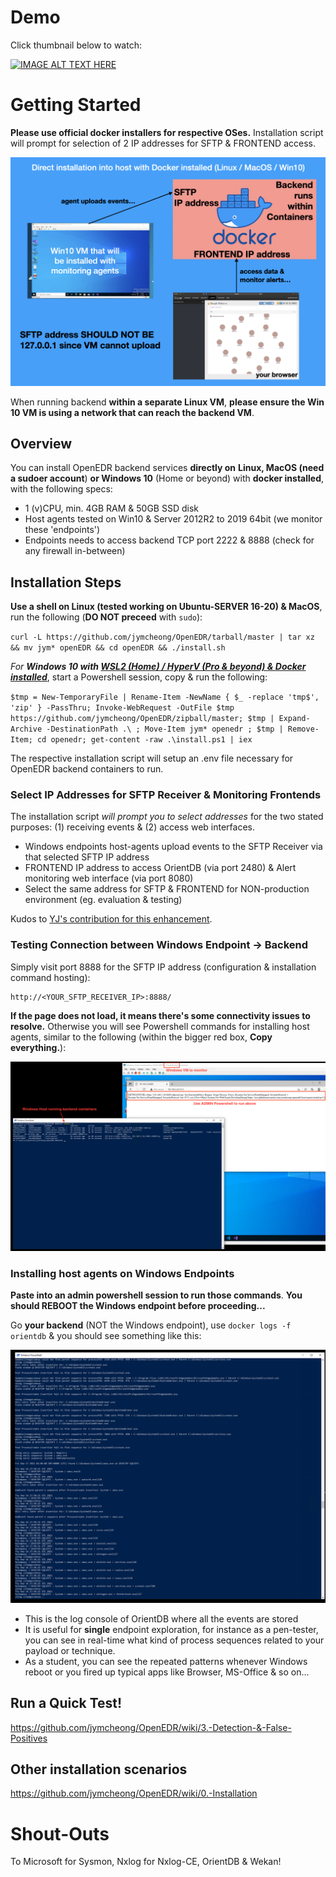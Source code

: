 # Demo
Click thumbnail below to watch:

[![IMAGE ALT TEXT HERE](https://img.youtube.com/vi/5YeH1RwzqXU/0.jpg)](https://www.youtube.com/watch?v=5YeH1RwzqXU)

# Getting Started

**Please use official docker installers for respective OSes.** Installation script will prompt for selection of 2 IP addresses for SFTP & FRONTEND access.

![directInstallation](directInstallation.png)

When running backend **within a separate Linux VM**, **please ensure the Win 10 VM is using a network that can reach the backend VM**.

## Overview

You can install OpenEDR backend services **directly on** **Linux, MacOS (need a sudoer account**) **or Windows 10** (Home or beyond) with **docker installed**, with the following specs: 

* 1 (v)CPU, min. 4GB RAM & 50GB SSD disk
* Host agents tested on Win10 & Server 2012R2 to 2019 64bit (we monitor these 'endpoints')
* Endpoints needs to access backend TCP port 2222 & 8888 (check for any firewall in-between)

## Installation Steps
**Use a shell on Linux (tested working on Ubuntu-SERVER 16-20) & MacOS**, run the following (**DO NOT preceed** with `sudo`):

`curl -L https://github.com/jymcheong/OpenEDR/tarball/master | tar xz && mv jym* openEDR && cd openEDR && ./install.sh`

*For **Windows 10 with [WSL2 (Home) / HyperV (Pro & beyond) & Docker installed](https://docs.docker.com/desktop/windows/wsl/)***, start a Powershell session, copy & run the following:

`$tmp = New-TemporaryFile | Rename-Item -NewName { $_ -replace 'tmp$', 'zip' } -PassThru; Invoke-WebRequest -OutFile $tmp https://github.com/jymcheong/OpenEDR/zipball/master; $tmp | Expand-Archive -DestinationPath .\ ; Move-Item jym* openedr ; $tmp | Remove-Item; cd openedr; get-content -raw .\install.ps1 | iex` 

The respective installation script will setup an .env file necessary for OpenEDR backend containers to run.

### Select IP Addresses for SFTP Receiver & Monitoring Frontends

The installation script *will prompt you to select addresses* for the two stated purposes: (1) receiving events & (2) access web interfaces. 

- Windows endpoints host-agents upload events to the SFTP Receiver via that selected SFTP IP address
- FRONTEND IP address to access OrientDB (via port 2480) & Alert monitoring web interface (via port 8080)
- Select the same address for SFTP & FRONTEND for NON-production environment (eg. evaluation & testing)

Kudos to [YJ's contribution for this enhancement](https://www.notion.so/jymcheong/Prompt-IP-address-selection-during-backend-installation-b1d21b69cc3c4e3aad98802f0a71ba1d).

### Testing Connection between Windows Endpoint -> Backend

Simply visit port 8888 for the SFTP IP address (configuration & installation command hosting):

```
http://<YOUR_SFTP_RECEIVER_IP>:8888/
```

**If the page does not load, it means there's some connectivity issues to resolve.** Otherwise you will see Powershell commands for installing host agents, similar to the following (within the bigger red box,  **Copy everything.**):

![connectivityTest](connectivityTest.png)

### Installing host agents on Windows Endpoints

**Paste into an admin powershell session to run those commands**. **You should REBOOT the Windows endpoint before proceeding...**

Go **your backend** (NOT the Windows endpoint), use `docker logs -f orientdb` & you should see something like this:

![Screenshot 2021-09-17 at 9.08.01 AM](orientdbLogging.png)

- This is the log console of OrientDB where all the events are stored
- It is useful for **single** endpoint exploration, for instance as a pen-tester, you can see in real-time what kind of process sequences related to your payload or technique.
- As a student, you can see the repeated patterns whenever Windows reboot or you fired up typical apps like Browser, MS-Office & so on...

## Run a Quick Test!

https://github.com/jymcheong/OpenEDR/wiki/3.-Detection-&-False-Positives

## Other installation scenarios

https://github.com/jymcheong/OpenEDR/wiki/0.-Installation

# Shout-Outs

To Microsoft for Sysmon, Nxlog for Nxlog-CE, OrientDB & Wekan!
